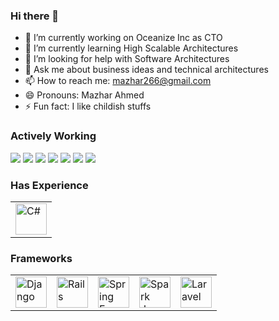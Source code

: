 ### Hi there 👋

- 🔭 I’m currently working on Oceanize Inc as CTO
- 🌱 I’m currently learning High Scalable Architectures
- 🤔 I’m looking for help with Software Architectures
- 💬 Ask me about business ideas and technical architectures
- 📫 How to reach me: mazhar266@gmail.com
- 😄 Pronouns: Mazhar Ahmed
- ⚡ Fun fact: I like childish stuffs

### Actively Working
<img src="https://img.shields.io/badge/%20-Python-black?logo=python"/> <img src="https://img.shields.io/badge/%20-PHP-black?logo=php"/> <img src="https://img.shields.io/badge/%20-Javascript-black?logo=javascript"/> <img src="https://img.shields.io/badge/%20-Java-black?logo=java"/> <img src="https://img.shields.io/badge/%20-Ruby-black?logo=ruby"/> <img src="https://img.shields.io/badge/%20-C%20Lang-black?logo=c"/> <img src="https://img.shields.io/badge/%20G-Go-black?logo=go"/>

### Has Experience
<table>
  <tr>
    <td><img src="https://img.icons8.com/ios-filled/100/000000/c-sharp-logo.png" height="50" alt="C#" /></td>
  </tr>
</table>

### Frameworks
<table>
  <tr>
    <td><img src="https://img.icons8.com/color/96/000000/django.png" height="50" alt="Django" /></td>
    <td><img src="https://rubyonrails.org/images/rails-logo.svg" height="50" alt="Rails" /></td>
    <td><img src="https://spring.io/images/spring-logo-9146a4d3298760c2e7e49595184e1975.svg" height="50" alt="Spring Framework" /></td>
    <td><img src="http://sparkjava.com/img/logo.svg" height="50" alt="Spark Java" /></td>
    <td><img src="https://laravel.com/img/logotype.min.svg" height="50" alt="Laravel" /></td>
  </tr>
</table>
